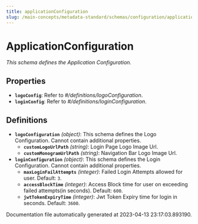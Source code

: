 ```yaml
---
title: applicationConfiguration
slug: /main-concepts/metadata-standard/schemas/configuration/applicationconfiguration
---
```


# ApplicationConfiguration

*This schema defines the Application Configuration.*

## Properties

- **`logoConfig`**: Refer to *#/definitions/logoConfiguration*.
- **`loginConfig`**: Refer to *#/definitions/loginConfiguration*.
## Definitions

- **`logoConfiguration`** *(object)*: This schema defines the Logo Configuration. Cannot contain additional properties.
  - **`customLogoUrlPath`** *(string)*: Login Page Logo Image Url.
  - **`customMonogramUrlPath`** *(string)*: Navigation Bar Logo Image Url.
- **`loginConfiguration`** *(object)*: This schema defines the Login Configuration. Cannot contain additional properties.
  - **`maxLoginFailAttempts`** *(integer)*: Failed Login Attempts allowed for user. Default: `3`.
  - **`accessBlockTime`** *(integer)*: Access Block time for user on exceeding failed attempts(in seconds). Default: `600`.
  - **`jwtTokenExpiryTime`** *(integer)*: Jwt Token Expiry time for login in seconds. Default: `3600`.


Documentation file automatically generated at 2023-04-13 23:17:03.893190.
